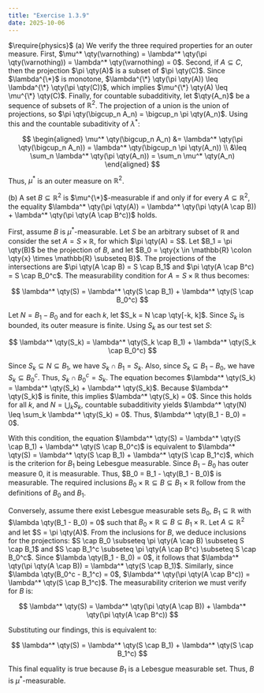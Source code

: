 ```yaml
---
title: "Exercise 1.3.9"
date: 2025-10-06
---
```

$\require{physics}$
(a) We verify the three required properties for an outer measure.
First, $\mu^* \qty(\varnothing) = \lambda^* \qty(\pi \qty(\varnothing)) = \lambda^* \qty(\varnothing) = 0$. 
Second, if $A \subseteq C$, then the projection $\pi \qty(A)$ is a subset of $\pi \qty(C)$. 
Since $\lambda^{\*}$ is monotone, $\lambda^{\*} \qty(\pi \qty(A)) \leq \lambda^{\*} \qty(\pi \qty(C))$, which implies $\mu^{\*} \qty(A) \leq \mu^{\*} \qty(C)$. 
Finally, for countable subadditivity, let $\qty{A_n}$ be a sequence of subsets of $\mathbb{R}^2$. 
The projection of a union is the union of projections, so $\pi \qty(\bigcup_n A_n) = \bigcup_n \pi \qty(A_n)$. 
Using this and the countable subaditivity of $\lambda^*$:

$$
\begin{aligned}
  \mu^* \qty(\bigcup_n A_n) &= \lambda^* \qty(\pi \qty(\bigcup_n A_n)) = \lambda^* \qty(\bigcup_n \pi \qty(A_n)) \\
  &\leq \sum_n \lambda^* \qty(\pi \qty(A_n)) = \sum_n \mu^* \qty(A_n)
\end{aligned}
$$

Thus, $\mu^*$ is an outer measure on $\mathbb{R}^2$. 

(b) A set $B \subseteq \mathbb{R}^2$ is $\mu^{\*}$-measurable if and only if for every $A \subseteq \mathbb{R}^2$, the equality 
$\lambda^* \qty(\pi \qty(A)) = \lambda^* \qty(\pi \qty(A \cap B)) + \lambda^* \qty(\pi \qty(A \cap B^c))$ holds. 

First, assume $B$ is $\mu^*$-measurable. 
Let $S$ be an arbitrary subset of $\mathbb{R}$ and consider the set $A = S \times \mathbb{R}$, for which $\pi \qty(A) = S$. 
Let $B_1 = \pi \qty(B)$ be the projection of $B$, and let $B_0 = \qty{x \in \mathbb{R} \colon \qty{x} \times \mathbb{R} \subseteq B}$. 
The projections of the intersections are $\pi \qty(A \cap B) = S \cap B_1$ and $\pi \qty(A \cap B^c) = S \cap B_0^c$. 
The measurability condition for $A = S \times \mathbb{R}$ thus becomes:

$$
  \lambda^* \qty(S) = \lambda^* \qty(S \cap B_1) + \lambda^* \qty(S \cap B_0^c)
$$

Let $N = B_1 - B_0$ and for each $k$, let $S_k = N \cap \qty[-k, k]$. 
Since $S_k$ is bounded, its outer measure is finite. 
Using $S_k$ as our test set $S$:

$$
  \lambda^* \qty(S_k) = \lambda^* \qty(S_k \cap B_1) + \lambda^* \qty(S_k \cap B_0^c)
$$

Since $S_k \subseteq N \subseteq B_1$, we have $S_k \cap B_1 = S_k$. 
Also, since $S_k \subseteq B_1 - B_0$, we have $S_k \subseteq B_0^c$. 
Thus, $S_k \cap B_0^c = S_k$. 
The equation becomes $\lambda^* \qty(S_k) = \lambda^* \qty(S_k) + \lambda^* \qty(S_k)$. 
Because $\lambda^* \qty(S_k)$ is finite, this implies $\lambda^* \qty(S_k) = 0$. 
Since this holds for all $k$, and $N = \bigcup_k S_k$, countable subadditivity yields $\lambda^* \qty(N) \leq \sum_k \lambda^* \qty(S_k) = 0$. 
Thus, $\lambda^* \qty(B_1 - B_0) = 0$. 

With this condition, the equation $\lambda^* \qty(S) = \lambda^* \qty(S \cap B_1) + \lambda^* \qty(S \cap B_0^c)$ is equivalent to $\lambda^* \qty(S) = \lambda^* \qty(S \cap B_1) + \lambda^* \qty(S \cap B_1^c)$, which is the criterion for $B_1$ being Lebesgue measurable. 
Since $B_1 - B_0$ has outer measure $0$, it is measurable. 
Thus, $B_0 = B_1 - \qty(B_1 - B_0)$ is measurable. 
The required inclusions $B_0 \times \mathbb{R} \subseteq B \subseteq B_1 \times \mathbb{R}$ follow from the definitions of $B_0$ and $B_1$. 

Conversely, assume there exist Lebesgue measurable sets $B_0$, $B_1 \subseteq \mathbb{R}$ with $\lambda \qty(B_1 - B_0) = 0$ such that $B_0 \times \mathbb{R} \subseteq B \subseteq B_1 \times \mathbb{R}$. 
Let $A \subseteq \mathbb{R}^2$ and let $S = \pi \qty(A)$. 
From the inclusions for $B$, we deduce inclusions for the projections: $S \cap B_0 \subseteq \pi \qty(A \cap B) \subseteq S \cap B_1$ and $S \cap B_1^c \subseteq \pi \qty(A \cap B^c) \subseteq S \cap B_0^c$. 
Since $\lambda \qty(B_1 - B_0) = 0$, it follows that $\lambda^* \qty(\pi \qty(A \cap B)) = \lambda^* \qty(S \cap B_1)$. 
Similarly, since $\lambda \qty(B_0^c - B_1^c) = 0$, $\lambda^* \qty(\pi \qty(A \cap B^c)) = \lambda^* \qty(S \cap B_1^c)$. 
The measurability criterion we must verify for $B$ is:

$$
  \lambda^* \qty(S) = \lambda^* \qty(\pi \qty(A \cap B)) + \lambda^* \qty(\pi \qty(A \cap B^c))
$$

Substituting our findings, this is equivalent to:

$$
  \lambda^* \qty(S) = \lambda^* \qty(S \cap B_1) + \lambda^* \qty(S \cap B_1^c)
$$

This final equality is true because $B_1$ is a Lebesgue measurable set. 
Thus, $B$ is $\mu^*$-measurable. 
